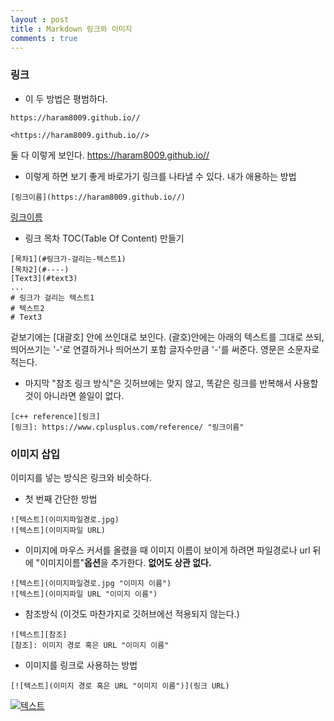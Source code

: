```yaml
---
layout : post
title : Markdown 링크와 이미지
comments : true
---
```

### 링크
- 이 두 방법은 평범하다.
```
https://haram8009.github.io//
```
```
<https://haram8009.github.io//>
```
둘 다 이렇게 보인다.  <https://haram8009.github.io//>

- 이렇게 하면 보기 좋게 바로가기 링크를 나타낼 수 있다. 내가 애용하는 방법
```
[링크이름](https://haram8009.github.io//)
```
[링크이름](https://haram8009.github.io//)

- 링크 목차 TOC(Table Of Content) 만들기
```
[목차1](#링크가-걸리는-텍스트1)
[목차2](#----)
[Text3](#text3)
...
# 링크가 걸리는 텍스트1
# 텍스트2
# Text3
```
겉보기에는 [대괄호] 안에 쓰인대로 보인다.
(괄호)안에는 아래의 텍스트를 그대로 쓰되, 띄어쓰기는 '-'로 연결하거나
띄어쓰기 포함 글자수만큼 '-'를 써준다.
영문은 소문자로 적는다.

- 마지막 "참조 링크 방식"은 깃허브에는 맞지 않고, 똑같은 링크를 반복해서 사용할 것이 아니라면 쓸일이 없다.
```
[c++ reference][링크]
[링크]: https://www.cplusplus.com/reference/ "링크이름"
``` 
 
### 이미지 삽입
이미지를 넣는 방식은 링크와 비슷하다.
- 첫 번째 간단한 방법
```
![텍스트](이미지파일경로.jpg)
![텍스트](이미지파일 URL)
```
- 이미지에 마우스 커서를 올렸을 때 이미지 이름이 보이게 하려면 파일경로나 url 뒤에 "이미지이름"**옵션**을 추가한다. **없어도 상관 없다.**
```
![텍스트](이미지파일경로.jpg "이미지 이름")
![텍스트](이미지파일 URL "이미지 이름")
```

- 참조방식 (이것도 마찬가지로 깃허브에선 적용되지 않는다.)
```
![텍스트][참조]
[참조]: 이미지 경로 혹은 URL "이미지 이름"
```
- 이미지를 링크로 사용하는 방법
```
[![텍스트](이미지 경로 혹은 URL "이미지 이름")](링크 URL)
```
[![텍스트](http://cfile24.uf.tistory.com/image/2444873B57E257821FA2AE "유니티")](https://unity3d.com/kr)